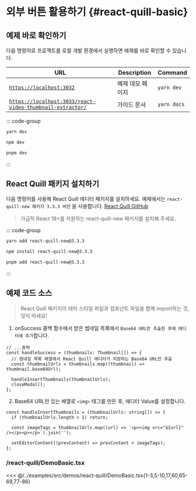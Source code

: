 # 외부 버튼 활용하기 {#react-quill-basic}

## 예제 바로 확인하기
다음 명령어로 프로젝트를 로컬 개발 환경에서 실행하면 예제를 바로 확인할 수 있습니다.

| URL                                                | Description      | Command       |
|----------------------------------------------------|------------------|---------------|
| [`https://localhost:3032`](https://localhost:3032) | 예제 데모 페이지 | `yarn dev`    |
| [`https://localhost:3033/react-video-thumbnail-extractor/`](https://localhost:3033/react-video-thumbnail-extractor/) | 가이드 문서      | `yarn docs`   |

::: code-group

```sh [yarn]
yarn dev
```

```sh [npm]
npm dev
```

```sh [pnpm]
pnpm dev
```

:::

## React Quill 패키지 설치하기
다음 명령어를 사용해 React Quill 에디터 패키지를 설치하세요. 예제에서는 `react-quill-new 패키지 3.3.3 버전` 을 사용합니다.
[React Quill GitHub](https://github.com/VaguelySerious/react-quill)
> 가급적 React 18+를 지원하는 react-quill-new 패키지를 설치해 주세요.

::: code-group

```sh [yarn]
yarn add react-quill-new@3.3.3
```

```sh [npm]
npm install react-quill-new@3.3.3
```

```sh [pnpm]
pnpm add react-quill-new@3.3.3
```

:::

## 예제 코드 소스
> React Quill 패키지의 테마 스타일 파일과 컴포넌트 파일을 함께 import하는 것, 잊지 마세요!

1. onSuccess 콜백 함수에서 받은 썸네일 목록에서 `Base64 URL만 추출한 후에 에디터에 추가`합니다.

```tsx
// ...중략
const handleSuccess = (thumbnails: Thumbnail[]) => {
  // 썸네일 목록 배열에서 React Quill 에디터가 지원하는 Base64 URL만 추출
  const thumbnailUrls = thumbnails.map((thumbnail) => thumbnail.base64Url);

  handleInsertThumbnails(thumbnailUrls);
  closeModal();
};
```

2. Base64 URL만 있는 배열로 `<img>` 태그를 만든 후, 에디터 Value를 설정합니다.

```tsx
const handleInsertThumbnails = (thumbnailUrls: string[]) => {
  if (thumbnailUrls.length < 1) return;

  const imageTags = thumbnailUrls.map((url) => `<p><img src="${url}" /></p><p></p>`).join('');

  setEditorContent((prevContent) => prevContent + imageTags);
};
```

### /react-quill/DemoBasic.tsx
<<< @/../examples/src/demos/react-quill/DemoBasic.tsx{1-3,5-10,17,60,65-69,77-86}
